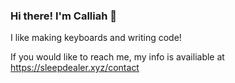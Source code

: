 ### Hi there! I'm Calliah 👋
I like making keyboards and writing code!

If you would like to reach me, my info is availiable at <https://sleepdealer.xyz/contact>
